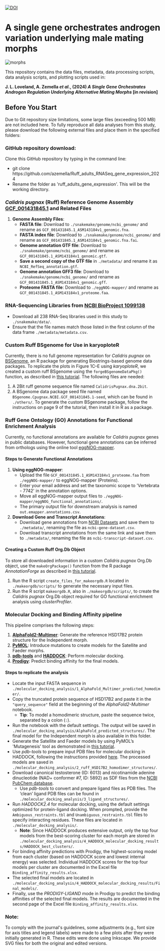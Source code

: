 [![DOI](https://zenodo.org/badge/DOI/10.5281/zenodo.11118931.svg)](https://doi.org/10.5281/zenodo.11118931)

#  A single gene orchestrates androgen variation underlying male mating morphs
![morphs](https://github.com/azemella/Ruff_adults_RNASeq_gene_expression_2024/tree/main/main_figures/plots/morphs.jpg?raw=true)

This repository contains the data files, metadata, data processing scripts, data analysis scripts, and plotting scripts used in:

**J. L. Loveland, A. Zemella *et al.*, (2024) *A Single Gene Orchestrates Androgen Regulation Underlying Alternative Mating Morphs* [in revision]**

## Before You Start
Due to Git repository size limitations, some large files (exceeding 500 MB) are not included here. To fully reproduce all data analyses from this study, please download the following external files and place them in the specified folders:

### GitHub repository download:
Clone this GitHub repository by typing in the command line:
- git clone https:<n/>//github.com/azemella/Ruff_adults_RNASeq_gene_expression_2024
- Rename the folder as 'ruff_adults_gene_expression'. This will be the working directory.

### *Calidris pugnax* (Ruff) Reference Genome Assembly [GCF_001431845.1](https://www.ncbi.nlm.nih.gov/datasets/genome/GCF_001431845.1/) and Related Files
1. **Genome Assembly Files**:
   - **FASTA file**: Download to `./snakemake/genome/ncbi_genome/` and rename as `GCF_001431845.1_ASM143184v1_genomic.fna`.
   - **FASTA index file**: Download to `./snakemake/genome/ncbi_genome/` and rename as `GCF_001431845.1_ASM143184v1_genomic.fna.fai`.
   - **Genome annotation GTF file**: Download to `./snakemake/genome/ncbi_genome/` and rename as `GCF_001431845.1_ASM143184v1_genomic.gtf`.
   - **Save a second copy of the GTF file** in `./metadata/` and rename it as `NCBI_RefSeq_annotation.gtf`.
   - **Genome annotation GFF3 file**: Download to `./snakemake/genome/ncbi_genome/` and rename as `GCF_001431845.1_ASM143184v1_genomic.gff`.
   - **Proteome FASTA file**: Download to `./eggNOG-mapper/` and rename as `GCF_001431845.1_ASM143184v1_proteome.faa`.
### RNA-Sequencing Libraries from [NCBI BioProject 1099138](https://www.ncbi.nlm.nih.gov/bioproject/1099138)
- Download all 238 RNA-Seq libraries used in this study to `./snakemake/data/`.
- Ensure that the file names match those listed in the first column of the data frame `./metadata/metadata.csv`.
### Custom Ruff BSgenome for Use in karyoploteR
Currently, there is no full genome representation for *Calidris pugnax* on [BSGenome](https://kasperdanielhansen.github.io/genbioconductor/html/BSgenome.html), an R package for generating Biostrings-based genome data packages. To replicate the plots in Figure 1C–E using *karyoploteR*, we created a custom ruff BSgenome using the `forgeBSgenomeDataPkg()` function, as described in [this tutorial](https://www.bioconductor.org/packages/release/bioc/vignettes/BSgenome/inst/doc/BSgenomeForge.pdf). The following files are needed:
1. A 2Bit ruff genome sequence file named `CalidrisPugnax.dna.2bit`.
2. A BSgenome data package seed file named `BSgenome.Cpugnax.NCBI.GCF_001431845.1-seed`, which can be found in `./others/`.
To generate the custom BSgenome package, follow the instructions on page 9 of the tutorial, then install it in R as a package.

### Ruff Gene Ontology (GO) Annotations for Functional Enrichment Analysis
Currently, no functional annotations are available for *Calidris pugnax* genes in public databases. However, functional gene annotations can be inferred from orthologs using the online tool [eggNOG-mapper](http://eggnog-mapper.embl.de/).

#### Steps to Generate Functional Annotations
1. **Using eggNOG-mapper**:
   - Upload the file `GCF_001431845.1_ASM143184v1_proteome.faa` from `./eggNOG-mapper/` to eggNOG-mapper (Proteins).
   - Enter your email address and set the taxonomic scope to 'Vertebrata - 7742' in the annotation options.
   - Move all eggNOG-mapper output files to `./eggNOG-mapper/eggNOG_functional_annotations/`.
   - The primary output file for downstream analysis is named `out.emapper.annotations.csv`.
2. **Download Gene and Transcript Annotations**:
   - Download gene annotations from [NCBI Datasets](https://www.ncbi.nlm.nih.gov/datasets/gene/GCF_001431845.1/) and save them to `./metadata/`, renaming the file as `ncbi-gene-dataset.csv`.
   - Download transcript annotations from the same link and save them to `./metadata/`, renaming the file as `ncbi-transcript-dataset.csv`.

#### Creating a Custom Ruff Org.Db Object
To store all downloaded information in a custom *Calidris pugnax* Org.Db object, use the `makeOrgPackage()` function from the R package *AnnotationForge* as described in [this tutorial](https://bioconductor.org/packages/release/bioc/vignettes/AnnotationForge/inst/doc/MakingNewOrganismPackages.html).
1. Run the R script `create_files_for_makeorgdb.R` located in `./makeorgdb/scripts/` to generate the necessary input files.
2. Run the R script `makeorgdb.R`, also in `./makeorgdb/scripts/`, to create the *Calidris pugnax* Org.Db object required for GO functional enrichment analysis using *clusterProfiler*.

### Molecular Docking and Binding Affinity pipeline
This pipeline comprises the following steps:
1. **[AlphaFold2-Multimer](https://colab.research.google.com/github/sokrypton/ColabFold/blob/main/AlphaFold2.ipynb)**: Generate the reference HSD17B2 protein structure for the Independent morph.
2. **[PyMOL](https://pymol.org/)**: Introduce mutations to create models for the Satellite and Faeder morphs.
3. **[pdb-tools](https://www.bonvinlab.org/pdb-tools/)** and **[HADDOCK](https://rascar.science.uu.nl/haddock2.4/)**: Perform molecular docking.
4. **[Prodigy](https://rascar.science.uu.nl/prodigy/)**: Predict binding affinity for the final models.

#### Steps to replicate the analysis
- Locate the input FASTA sequence in `./molecular_docking_analysis/1_AlphaFold_Multimer_predicted_homodimer/`.
- Copy the truncated protein sequence of HSD17B2 and paste it in the `"query_sequence"` field at the beginning of the *AlphaFold2-Multimer* notebook.
  - **Tip**: To model a homodimeric structure, paste the sequence twice, separated by a colon (`:`).
- Run the notebook with the default settings. The output will be saved in `./molecular_docking_analysis/AlphaFold_predicted_structures/`. The final model for the Independent morph is also available in this folder.
- Generate the Satellite and Faeder models by using PyMOL’s 'Mutagenesis' tool as demonstrated in [this tutorial](https://www.bing.com/videos/riverview/relatedvideo?&q=mutagenesis+tool+PyMOL&&mid=864C8C96D09FE8B5F3BC864C8C96D09FE8B5F3BC&mmscn=mtsc&aps=130&FORM=VRDGAR).
- Use *pdb-tools* to prepare input PDB files for molecular docking in HADDOCK, following the instructions provided [here](https://www.bonvinlab.org/software/haddock2.4/pdb/). The processed models are saved in `./molecular_docking_analysis/2_ruff_HSD17B2_homodimer_structures/`.
- Download canonical testosterone (ID: 6013) and nicotinamide adenine dinucleotide (NAD+ conformer #7, ID: 5892) as SDF files from the [NCBI PubChem database](https://pubchem.ncbi.nlm.nih.gov/).
  - Use *pdb-tools* to convert and prepare ligand files as PDB files. The ‘clean’ ligand PDB files can be found in `./molecular_docking_analysis/3_ligand_structures/`.
- Run *HADDOCK2.4* for molecular docking, using the default settings optimized for protein-ligand docking. When prompted, provide the `Ambiguous_restraints.tbl` and `Unambiguous_restraints.tbl` files to specify interacting residues. These files are located in `./molecular_docking_analysis/`.
  - **Note**: Since HADDOCK produces extensive output, only the top four models from the best-scoring cluster for each morph are stored in `./molecular_docking_analysis/4_HADDOCK_molecular_docking_results/HADDOCK_best_clusters/`.
- For binding affinity predictions with Prodigy, the highest-scoring model from each cluster (based on HADDOCK score and lowest internal energy) was selected. Individual HADDOCK scores for the top four models per cluster are documented in the Excel file `Binding_affinity_results.xlsx`.
- The selected final models are located in `./molecular_docking_analysis/4_HADDOCK_molecular_docking_results/Final_models/`.
- Finally, use the *PRODIGY-LIGAND* mode in Prodigy to predict the binding affinities of the selected final models. The results are documented in the second page of the Excel file `Binding_affinity_results.xlsx`.

### Note:
To comply with the journal's guidelines, some adjustments (e.g., font size for axis titles and legend labels) were made to a few plots after they were initially generated in R. These edits were done using Inkscape. We provide SVG files for both the original and edited versions.
